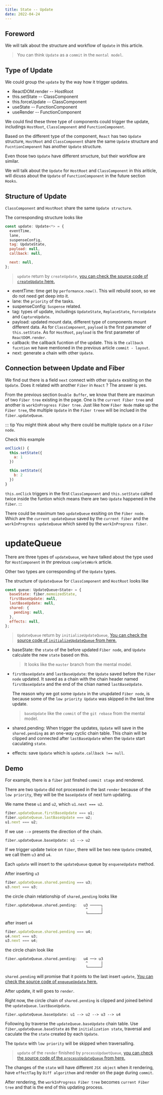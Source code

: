 ```yaml
---
title: State -- Update
date: 2022-04-24
---
```


## Foreword

We will talk about the structure and workflow of `Update` in this article.

> You can think `Update` as a `commit` in the `mental model`.

## Type of Update

We could group the `update` by the way how it trigger updates.

- ReactDOM.render -- HostRoot
- this.setState -- ClassComponent
- this.forceUpdate -- ClassComponent
- useState -- FunctionComponent
- useRender -- FunctionComponent

We could find these three type of components could trigger the update, includings `HostRoot`, `ClassComponent` and `FunctionComponent`.

Based on the different type of the component, `React` has two `Update` structure, `HostRoot` and `ClassComponent` share the same `Update` structure and `FucntionComponent` has another `Update` structure.

Even those two `Update` have different srructure, but their workflow are similar.

We will talk about the `Update` for `HostRoot` and `ClassComponent` in this ariticle, will dicuss about the `Update` of `FunctionComponent` in the future section `Hooks`.

## Structure of Update

`ClassComponent` and `HostRoot` share the same `Update structure`.

The corresponding structure looks like

```js
const update: Update<*> = {
  eventTime,
  lane,
  suspenseConfig,
  tag: UpdateState,
  payload: null,
  callback: null,

  next: null,
};
```

> `update` return by `createUpdate`, [you can check the source code of `createUpdate` here.](https://github.com/facebook/react/blob/1fb18e22ae66fdb1dc127347e169e73948778e5a/packages/react-reconciler/src/ReactUpdateQueue.old.js#L189)

- eventTime: time get by `performance.now()`. This will rebuild soon, so we do not need get deep into it.
- lane: the `priority` of the tasks.
- suspenseConfig: `Suspense` related.
- tag: types of update, includings `UpdateState`, `ReplaceState`, `ForceUpdate` and `CaptureUpdate`.
- payload: updated mount data, different type of components mount different data. As for `ClassComponent`, `payload` is the first parameter of `this.setState`. As for `HostRoot`, `payload` is the first parameter of `ReactDOM.render`.
- callback: the callback fucntion of the update. This is the `callback fucntion` we have mentioned in the previous article `commit - layout`.
- next: generate a chain with other `Update`.

## Connection between Update and Fiber

We find out there is a field `next` connect with other `Update` exsiting on the `Update`. Does it related with another `Fiber` in `React` ? The answer is yes.

From the previous section `Double Buffer`, we know that there are maximun of two `Fiber tree` existing in the page. One is the `current Fiber tree` and another is `workInProgress Fiber tree`. Just like how `Fiber Node` make up the `Fiber tree`, the multiple `Update` in the `Fiber treee` will be inclued in the `fiber.updateQueue`.

::: tip
You might think about why there could be multiple `Update` on a `Fiber node`.

Check this example

```js
onClick() {
  this.setState({
    a: 1
  })

  this.setState({
    b: 2
  })
}
```

`this.onClick` triggers in the first `ClassComponent` and `this.setState` called twice inside the funtion which means there are two `Update` happened in the `fiber`.
:::

There could be maximum two `updateQueue` exsiting on the `Fiber node`. Which are the `current updateQueue` saved by the `current fiber` and the `workInProgress updateQueue` which saved by the `workInProgress fiber`.

# updateQueue

There are three types of `updateQueue`, we have talked about the type used for `HostComponent` in thr previous `completeWork` article.

Other two types are corresponding of the `Update` types.

The structure of `UpdateQueue` for `ClassComponent` and `HostRoot` looks like

```js
const queue: UpdateQueue<State> = {
  baseState: fiber.memoizedState,
  firstBaseUpdate: null,
  lastBaseUpdate: null,
  shared: {
    pending: null,
  },
  effects: null,
};
```

> `UpdateQueue` return by `initializeUpdateQueue`, [You can check the source code of `initializeUpdateQueue` from here.](https://github.com/facebook/react/blob/1fb18e22ae66fdb1dc127347e169e73948778e5a/packages/react-reconciler/src/ReactUpdateQueue.new.js#L157)

- baseState: the `state` of the before updated `Fiber node`, and `Update` calculate the new `state` based on this.

  > It looks like the `master` branch from the mental model.

- `firstBaseUpdate` and `lastBaseUpdate`: the `Update` saved before the `Fiber node` updated. It saved as a chain with the chain header named `firstBaseUpdate` and the end of the chian named `lastBaseUpdate`.

  The reason why we got some `Update` in the unupdated `Fiber node`, is because some of the `low priority Update` was skipped in the last time update.

  > `baseUpdate` like the `commit` of the `git rebase` from the mental model.

- shared.pending: When trigger the updates, `Update` will save in the `shared.pending` as an one-way cyclic chain table. This chain will be clipped and connected after `lastBaseUpdate` when the `Update` start caculating `state`.

- effects: save `Update` which is `update.callback !== null`.

## Demo

For example, there is a `fiber` just finshed `commit stage` and rendered.

There are two `Update` did not processed in the last `render` because of the `low priority`, they will be the `baseUpdate` of next turn updating.

We name these `u1` and `u2`, which `u1.next === u2`.

```js
fiber.updateQueue.firstBaseUpdate === u1;
fiber.updateQueue.lastBaseUpdate === u2;
u1.next === u2;
```

If we use `-->` presents the direction of the chain.

```
fiber.updateQueue.baseUpdate: u1 --> u2
```

If we trigger update twice on `fiber`, there will be two new `Update` created, we call them `u3` and `u4`.

Each `update` will insert to the `updateQueue` queue by `enqueneUpdate` method.

After inserting `u3`

```js
fiber.updateQueue.shared.pending === u3;
u3.next === u3;
```

the circle chain relationship of `shared,pending` looks like

```
fiber.updateQueue.shared.pending:   u3 ─────┐
                                     ^      |
                                     └──────┘
```

after insert `u4`

```js
fiber.updateQueue.shared.pending === u4;
u4.next === u3;
u3.next === u4;
```

the circle chain look like

```
fiber.updateQueue.shared.pending:   u4 ──> u3
                                     ^      |
                                     └──────┘
```

`shared.pending` will promise that it points to the last insert `update`, [You can check the source code of `enqueueUpdate` here.](https://github.com/facebook/react/blob/1fb18e22ae66fdb1dc127347e169e73948778e5a/packages/react-reconciler/src/ReactUpdateQueue.new.js#L208)

After update, it will goes to `render`.

Right now, the circle chain of `shared.pending` is clipped and joined behind the `updateQueue.lastBaseUpdate`.

```
fiber.updateQueue.baseUpdate: u1 --> u2 --> u3 --> u4
```

Following by traverse the `updateQueue.baseUpdate` chain table. Use `fiber,updateQueue.baseState` as the `initialization state`, traversal and caculate the the `state` created by each `Update`.

The `Update` with `low priority` will be skipped when traversalling.

> `update` of the `render` finished by `processUpdaetQueue`, [you can check the source code of the `processUpdateQueue` from here.](https://github.com/facebook/react/blob/1fb18e22ae66fdb1dc127347e169e73948778e5a/packages/react-reconciler/src/ReactUpdateQueue.new.js#L405)

The changes of the `state` will have different `JSX object` when it rendering, have `effectTag` by `Diff algorithem` and render on the page during `commit`.

After rendering, the `workInProgress Fiber tree` becomes `current Fiber tree` and that is the end of this updating process.
